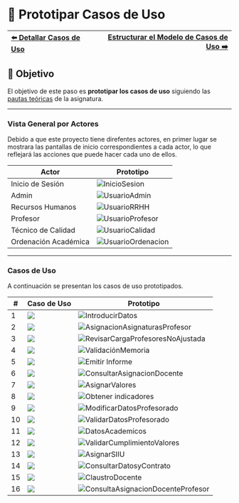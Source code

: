 # 📝 Prototipar Casos de Uso

| [⬅️ Detallar Casos de Uso](DetallarCasosDeUso.md) | [Estructurar el Modelo de Casos de Uso ➡️](EstructurarCasosDeUso.md) |
|:--|--:|

## 🎯 **Objetivo**
El objetivo de este paso es **prototipar los casos de uso** siguiendo las [pautas teóricas](https://github.com/mmasias/IdSw1/blob/main/temario/contenidos/CdU.ICdU.md) de la asignatura.

---

### Vista General por Actores

Debido a que este proyecto tiene direfentes actores, en primer lugar se mostrara las pantallas de inicio correspondientes a cada actor, lo que reflejará las acciones que puede hacer cada uno de ellos.

| **Actor**                | **Prototipo**                                      |
|--------------------------|----------------------------------------------------|
| Inicio de Sesión         | ![InicioSesion](/images/modelosUML/MockUp/Inicio.png) |
| Admin                    | ![UsuarioAdmin](/images/modelosUML/MockUp/Admin.png)  |
| Recursos Humanos         | ![UsuarioRRHH](/images/modelosUML/MockUp/RRHH.png)    |
| Profesor                 | ![UsuarioProfesor](/images/modelosUML/MockUp/Profesor.png) |
| Técnico de Calidad       | ![UsuarioCalidad](/images/modelosUML/MockUp/Calidad.png)  |
| Ordenación Académica     | ![UsuarioOrdenacion](/images/modelosUML/MockUp/Ordenacion.png) |

---

### Casos de Uso

A continuación se presentan los casos de uso prototipados.

| **#** | **Caso de Uso**                                                     | **Prototipo**                                                                                  |
|-------|---------------------------------------------------------------------|------------------------------------------------------------------------------------------------|
| 1     | ![](/images/modelosUML/CdU/Individuales/IntroducirDatosLaborales.svg)   | ![IntroducirDatos](/images/Prototipar/DatosLaborales.png)                                      |
| 2     | ![](/images/modelosUML/CdU/Individuales/AsignarCargaDocente.svg)        | ![AsignacionAsignaturasProfesor](/images/Prototipar/AsignacióndeCargaDocente.png)              |
| 3     | ![](/images/modelosUML/CdU/Individuales/RevisarListadoProfesores.svg)   | ![RevisarCargaProfesoresNoAjustada](/images/Prototipar/RevisionCargaDocente.png)               |
| 4     | ![](/images/modelosUML/CdU/Individuales/ValidarMemoriaTitulacion.svg)   |  ![ValidaciónMemoria](/images/Prototipar/ValidaciónMemoria.png)   |                                                                                          |
| 5     | ![](/images/modelosUML/CdU/Individuales/EmitirInforme.svg)              | ![Emitir Informe](/images/Prototipar/EmitirInformeProfesorado.png)                             |
| 6     | ![](/images/modelosUML/CdU/Individuales/ConsultarVarios.svg)            | ![ConsultarAsignacionDocente](/images/Prototipar/AsignaciónDocenteTitulacion.png)              |
| 7     | ![](/images/modelosUML/CdU/Individuales/AsignarValores.svg)    |    ![AsignarValores](/images/Prototipar/AsignarValores.png)      |                                                                                     |
| 8     | ![](/images/modelosUML/CdU/Individuales/ObtenerIndicadores.svg)         | ![Obtener indicadores](/images/Prototipar/IndicadoresSistemaGestion.png)                      |
| 9     | ![](/images/modelosUML/CdU/Individuales/ModificarDatos.svg)             | ![ModificarDatosProfesorado](/images/Prototipar/ModificacionDatosProfesorado.png)             |
| 10    | ![](/images/modelosUML/CdU/Individuales/ValidarDatos.svg)              | ![ValidarDatosProfesorado](/images/Prototipar/ValidacionDatosProfesorado.png)                 |
| 11    | ![](/images/modelosUML/CdU/Individuales/IntroducirDatosAcademicos.svg) | ![DatosAcademicos](/images/Prototipar/DatosAcademicos.png)                                     |
| 12    | ![](/images/modelosUML/CdU/Individuales/ValidarValores.svg)            |            ![ValidarCumplimientoValores](/images/Prototipar/ValidaciónCumplimientoMemoria.png)                                                                                   |
| 13    | ![](/images/modelosUML/CdU/Individuales/AsignarSIIUyDGU.svg)           |              ![AsignarSIIU](/images/Prototipar/AsignarSIIU.png)                                                                                 |
| 14    | ![](/images/modelosUML/CdU/Individuales/ConsultarDatosPersonales.svg)  | ![ConsultarDatosyContrato](/images/Prototipar/DatosContratoPersonales.png)                    |
| 15    | ![](/images/modelosUML/CdU/Individuales/ClaustroDocente.svg)           |         ![ClaustroDocente](/images/Prototipar/ConsultarClaustroDocente.png)  |                                                                                    |
| 16    | ![](/images/modelosUML/CdU/Individuales/ConsultarProfesor.svg)         | ![ConsultaAsignacionDocenteProfesor](/images/Prototipar/ConsultaAsignaciónDocenteProfesor.png) |
